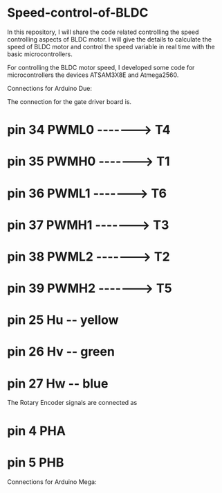 # Speed-control-of-BLDC

In this repository, I will share the code related controlling the speed controlling aspects of BLDC motor. I will give the details to calculate the speed of BLDC motor and control the speed variable in real time with the basic microcontrollers.

For controlling the BLDC motor speed, I developed some code for microcontrollers the devices ATSAM3X8E and Atmega2560.


 Connections for Arduino Due:

 The connection for the gate driver board is.
# pin 34          PWML0 -------> T4
# pin 35          PWMH0 -------> T1
# pin 36          PWML1 -------> T6
# pin 37          PWMH1 -------> T3
# pin 38          PWML2 -------> T2 
# pin 39          PWMH2 -------> T5

# pin 25          Hu -- yellow
# pin 26          Hv -- green
# pin 27          Hw -- blue

The Rotary Encoder signals are connected as
# pin 4           PHA
# pin 5           PHB


Connections for Arduino Mega:
